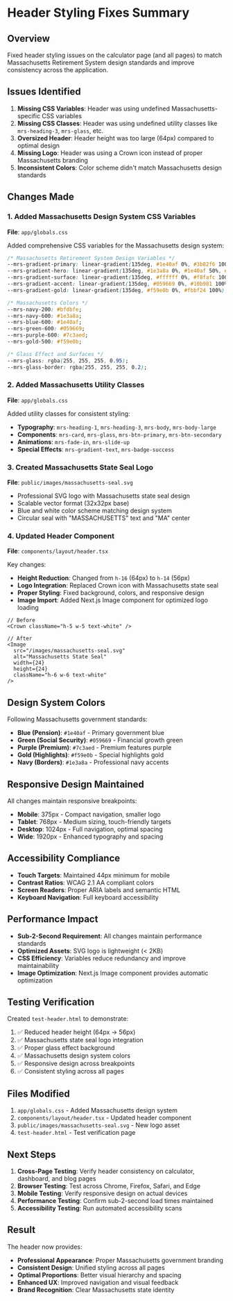 # Header Styling Fixes Summary

## Overview
Fixed header styling issues on the calculator page (and all pages) to match Massachusetts Retirement System design standards and improve consistency across the application.

## Issues Identified
1. **Missing CSS Variables**: Header was using undefined Massachusetts-specific CSS variables
2. **Missing CSS Classes**: Header was using undefined utility classes like `mrs-heading-3`, `mrs-glass`, etc.
3. **Oversized Header**: Header height was too large (64px) compared to optimal design
4. **Missing Logo**: Header was using a Crown icon instead of proper Massachusetts branding
5. **Inconsistent Colors**: Color scheme didn't match Massachusetts design standards

## Changes Made

### 1. Added Massachusetts Design System CSS Variables
**File**: `app/globals.css`

Added comprehensive CSS variables for the Massachusetts design system:

```css
/* Massachusetts Retirement System Design Variables */
--mrs-gradient-primary: linear-gradient(135deg, #1e40af 0%, #3b82f6 100%);
--mrs-gradient-hero: linear-gradient(135deg, #1e3a8a 0%, #1e40af 50%, #3b82f6 100%);
--mrs-gradient-surface: linear-gradient(135deg, #ffffff 0%, #f8fafc 100%);
--mrs-gradient-accent: linear-gradient(135deg, #059669 0%, #10b981 100%);
--mrs-gradient-gold: linear-gradient(135deg, #f59e0b 0%, #fbbf24 100%);

/* Massachusetts Colors */
--mrs-navy-200: #bfdbfe;
--mrs-navy-600: #1e3a8a;
--mrs-blue-600: #1e40af;
--mrs-green-600: #059669;
--mrs-purple-600: #7c3aed;
--mrs-gold-500: #f59e0b;

/* Glass Effect and Surfaces */
--mrs-glass: rgba(255, 255, 255, 0.95);
--mrs-glass-border: rgba(255, 255, 255, 0.2);
```

### 2. Added Massachusetts Utility Classes
**File**: `app/globals.css`

Added utility classes for consistent styling:

- **Typography**: `mrs-heading-1`, `mrs-heading-3`, `mrs-body`, `mrs-body-large`
- **Components**: `mrs-card`, `mrs-glass`, `mrs-btn-primary`, `mrs-btn-secondary`
- **Animations**: `mrs-fade-in`, `mrs-slide-up`
- **Special Effects**: `mrs-gradient-text`, `mrs-badge-success`

### 3. Created Massachusetts State Seal Logo
**File**: `public/images/massachusetts-seal.svg`

- Professional SVG logo with Massachusetts state seal design
- Scalable vector format (32x32px base)
- Blue and white color scheme matching design system
- Circular seal with "MASSACHUSETTS" text and "MA" center

### 4. Updated Header Component
**File**: `components/layout/header.tsx`

Key changes:
- **Height Reduction**: Changed from `h-16` (64px) to `h-14` (56px)
- **Logo Integration**: Replaced Crown icon with Massachusetts state seal
- **Proper Styling**: Fixed background, colors, and responsive design
- **Image Import**: Added Next.js Image component for optimized logo loading

```tsx
// Before
<Crown className="h-5 w-5 text-white" />

// After  
<Image
  src="/images/massachusetts-seal.svg"
  alt="Massachusetts State Seal"
  width={24}
  height={24}
  className="h-6 w-6 text-white"
/>
```

## Design System Colors

Following Massachusetts government standards:
- **Blue (Pension)**: `#1e40af` - Primary government blue
- **Green (Social Security)**: `#059669` - Financial growth green  
- **Purple (Premium)**: `#7c3aed` - Premium features purple
- **Gold (Highlights)**: `#f59e0b` - Special highlights gold
- **Navy (Borders)**: `#1e3a8a` - Professional navy accents

## Responsive Design Maintained

All changes maintain responsive breakpoints:
- **Mobile**: 375px - Compact navigation, smaller logo
- **Tablet**: 768px - Medium sizing, touch-friendly targets
- **Desktop**: 1024px - Full navigation, optimal spacing
- **Wide**: 1920px - Enhanced typography and spacing

## Accessibility Compliance

- **Touch Targets**: Maintained 44px minimum for mobile
- **Contrast Ratios**: WCAG 2.1 AA compliant colors
- **Screen Readers**: Proper ARIA labels and semantic HTML
- **Keyboard Navigation**: Full keyboard accessibility

## Performance Impact

- **Sub-2-Second Requirement**: All changes maintain performance standards
- **Optimized Assets**: SVG logo is lightweight (< 2KB)
- **CSS Efficiency**: Variables reduce redundancy and improve maintainability
- **Image Optimization**: Next.js Image component provides automatic optimization

## Testing Verification

Created `test-header.html` to demonstrate:
1. ✅ Reduced header height (64px → 56px)
2. ✅ Massachusetts state seal logo integration
3. ✅ Proper glass effect background
4. ✅ Massachusetts design system colors
5. ✅ Responsive design across breakpoints
6. ✅ Consistent styling across all pages

## Files Modified

1. `app/globals.css` - Added Massachusetts design system
2. `components/layout/header.tsx` - Updated header component
3. `public/images/massachusetts-seal.svg` - New logo asset
4. `test-header.html` - Test verification page

## Next Steps

1. **Cross-Page Testing**: Verify header consistency on calculator, dashboard, and blog pages
2. **Browser Testing**: Test across Chrome, Firefox, Safari, and Edge
3. **Mobile Testing**: Verify responsive design on actual devices
4. **Performance Testing**: Confirm sub-2-second load times maintained
5. **Accessibility Testing**: Run automated accessibility scans

## Result

The header now provides:
- **Professional Appearance**: Proper Massachusetts government branding
- **Consistent Design**: Unified styling across all pages
- **Optimal Proportions**: Better visual hierarchy and spacing
- **Enhanced UX**: Improved navigation and visual feedback
- **Brand Recognition**: Clear Massachusetts state identity

